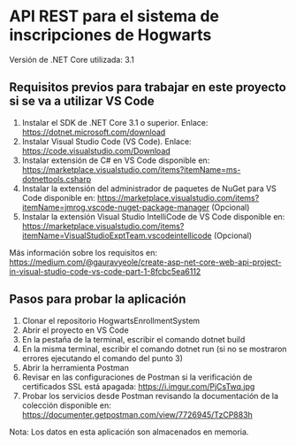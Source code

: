 # API REST para el sistema de inscripciones de Hogwarts

Versión de .NET Core utilizada: 3.1

## Requisitos previos para trabajar en este proyecto si se va a utilizar VS Code

1. Instalar el SDK de .NET Core 3.1 o superior. Enlace: https://dotnet.microsoft.com/download
2. Instalar Visual Studio Code (VS Code). Enlace: https://code.visualstudio.com/Download
3. Instalar extensión de C# en VS Code disponible en: https://marketplace.visualstudio.com/items?itemName=ms-dotnettools.csharp
4. Instalar la extensión del administrador de paquetes de NuGet para VS Code disponible en: https://marketplace.visualstudio.com/items?itemName=jmrog.vscode-nuget-package-manager (Opcional)
5. Instalar la extensión Visual Studio IntelliCode de VS Code disponible en: https://marketplace.visualstudio.com/items?itemName=VisualStudioExptTeam.vscodeintellicode (Opcional)

Más información sobre los requisitos en: https://medium.com/@gauravyeole/create-asp-net-core-web-api-project-in-visual-studio-code-vs-code-part-1-8fcbc5ea6112

## Pasos para probar la aplicación

1. Clonar el repositorio HogwartsEnrollmentSystem
2. Abrir el proyecto en VS Code
3. En la pestaña de la terminal, escribir el comando dotnet build
4. En la misma terminal, escribir el comando dotnet run (si no se mostraron errores ejecutando
el comando del punto 3)
5. Abrir la herramienta Postman
6. Revisar en las configuraciones de Postman si la verificación de certificados SSL está apagada: https://i.imgur.com/PjCsTwq.jpg
7. Probar los servicios desde Postman revisando la documentación de la colección disponible en: https://documenter.getpostman.com/view/7726945/TzCP883h

Nota: Los datos en esta aplicación son almacenados en memoria.

